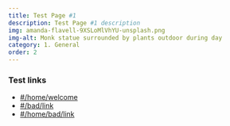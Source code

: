```yaml
---
title: Test Page #1
description: Test Page #1 description
img: amanda-flavell-9XSLoMlVhYU-unsplash.png
img-alt: Monk statue surrounded by plants outdoor during day
category: 1. General
order: 2
---
```


### Test links

* [#/home/welcome](#/home/welcome)
* [#/bad/link](#/bad/link)
* [#/home/bad/link](#/home/bad/link)

